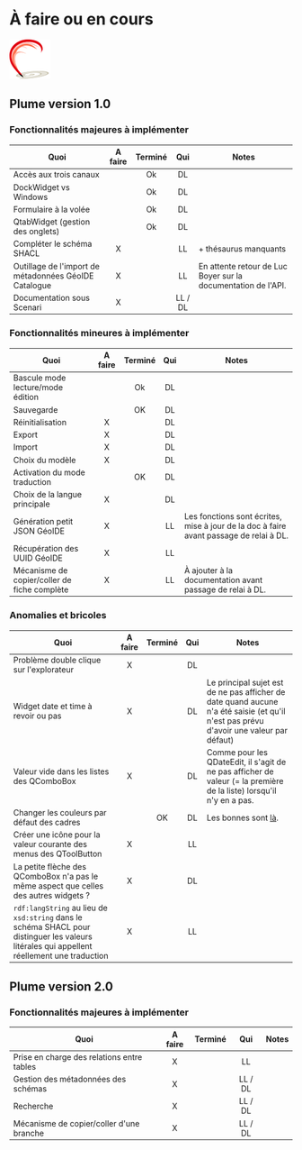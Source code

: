 # À faire ou en cours
![Logo](plume/flyers/plume1.png)
        
## Plume version 1.0

### Fonctionnalités majeures à implémenter

|     Quoi      |     A faire     |  Terminé   |  Qui   | Notes |
| ------------- | :-------------: | :---------: | :---------: |  --- |
| Accès aux trois canaux             |        |   Ok   |   DL   | |
| DockWidget vs Windows              |        |   Ok   |   DL   | |
| Formulaire à la volée              |        |   Ok   |   DL   | |
| QtabWidget (gestion des onglets)   |        |   Ok   |   DL   | |
| Compléter le schéma SHACL          |   X    |        |   LL   | + thésaurus manquants |
| Outillage de l'import de métadonnées GéoIDE Catalogue |   X    |        |   LL   | En attente retour de Luc Boyer sur la documentation de l'API. |
| Documentation sous Scenari         |   X   |        |   LL / DL   | |

### Fonctionnalités mineures à implémenter

|     Quoi      |     A faire     |  Terminé   |  Qui   | Notes |
| ------------- | :-------------: | :---------: | :---------: |  --- |
| Bascule mode lecture/mode édition  |       |   Ok   |   DL   | |
| Sauvegarde                         |       |   OK   |   DL   | |
| Réinitialisation                   |   X   |        |   DL   | |
| Export                             |   X   |        |   DL   | |
| Import                             |   X   |        |   DL   | |
| Choix du modèle                    |   X   |        |   DL   | |
| Activation du mode traduction      |       |   OK   |   DL   | |
| Choix de la langue principale      |   X   |        |   DL   | |
| Génération petit JSON GéoIDE      |   X   |        |   LL   | Les fonctions sont écrites, mise à jour de la doc à faire avant passage de relai à DL. |
| Récupération des UUID GéoIDE     |   X   |        |   LL   | |
| Mécanisme de copier/coller de fiche complète |   X   |        |   LL   | À ajouter à la documentation avant passage de relai à DL. |

### Anomalies et bricoles

|     Quoi      |     A faire     |  Terminé   |  Qui   | Notes |
| ------------- | :-------------: | :---------: | :---------: |  --- |
| Problème double clique sur l'explorateur  |   X   |        |   DL   | |
| Widget date et time à revoir ou pas       |   X   |        |   DL   | Le principal sujet est de ne pas afficher de date quand aucune n'a été saisie (et qu'il n'est pas prévu d'avoir une valeur par défaut) |
| Valeur vide dans les listes des QComboBox |   X   |        |   DL   | Comme pour les QDateEdit, il s'agit de ne pas afficher de valeur (= la première de la liste) lorsqu'il n'y en a pas. |
| Changer les couleurs par défaut des cadres |       |   OK   |   DL   | Les bonnes sont [là](https://github.com/MTES-MCT/metadata-postgresql/blob/main/__doc__/10_creation_widgets.md#autres-groupes). |
| Créer une icône pour la valeur courante des menus des QToolButton  |   X   |        |   LL   | |
| La petite flèche des QComboBox n'a pas le même aspect que celles des autres widgets ?  |   X   |        |   DL   | |
| `rdf:langString` au lieu de `xsd:string` dans le schéma SHACL pour distinguer les valeurs litérales qui appellent réellement une traduction  |   X   |        |   LL   | |

## Plume version 2.0

### Fonctionnalités majeures à implémenter

|     Quoi      |     A faire     |  Terminé   |  Qui   | Notes |
| ------------- | :-------------: | :---------: | :---------: |  --- |
| Prise en charge des relations entre tables   |   X     |      |   LL   | |
| Gestion des métadonnées des schémas          |   X     |      |   LL / DL  | |
| Recherche                                    |   X     |      |   LL / DL  | |
| Mécanisme de copier/coller d'une branche     |   X     |      |   LL / DL  | |

